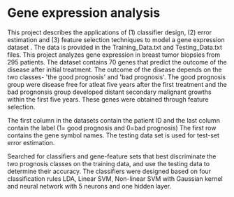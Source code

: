 # Gene expression analysis
This project describes the applications of  (1) classifier design, (2) error estimation
and (3) feature selection techniques to model a gene expression dataset . The data is provided in 
the Training_Data.txt and Testing_Data.txt files. 
This project analyzes gene expression in breast tumor biopsies from 295 patients. The dataset contains 70 genes
that predict the outcome of the disease after initial treatment. The outcome of the disease depends on the two classes- 'the good prognosis'
and 'bad prognosis'. The good prognosis group were disease free for atleat five years after the first treatment and
the bad prognonsis group developed distant secondary malignant growths within the first five years.
These genes were obtained through feature selection. 

The first column in the datasets contain the patient ID and the last column contain the label (1= good prognosis and 0=bad prognosis)
The first row contains the gene symbol names. The testing data set is used for test-set error estimation. 

 Searched for classifiers and gene-feature sets that best discriminate the two prognosis classes on the training data, and use
 the testing data to determine their accuracy. The classifiers were designed based on four classification rules LDA, Linear SVM, Non-linear SVM with Gaussian kernel and neural network
with 5 neurons and one hidden layer.  

